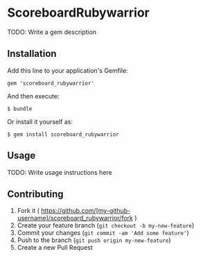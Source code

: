 # ScoreboardRubywarrior

TODO: Write a gem description

## Installation

Add this line to your application's Gemfile:

    gem 'scoreboard_rubywarrior'

And then execute:

    $ bundle

Or install it yourself as:

    $ gem install scoreboard_rubywarrior

## Usage

TODO: Write usage instructions here

## Contributing

1. Fork it ( https://github.com/[my-github-username]/scoreboard_rubywarrior/fork )
2. Create your feature branch (`git checkout -b my-new-feature`)
3. Commit your changes (`git commit -am 'Add some feature'`)
4. Push to the branch (`git push origin my-new-feature`)
5. Create a new Pull Request
